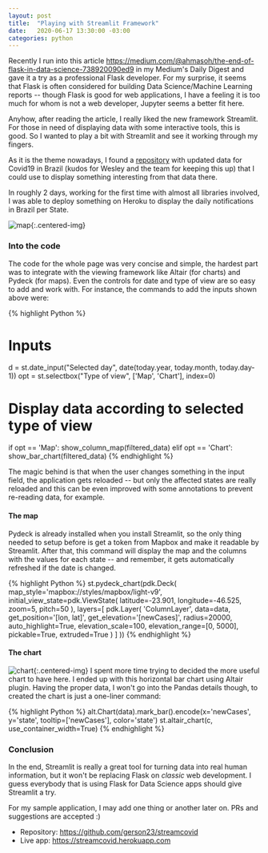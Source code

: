 ```yaml
---
layout: post
title:  "Playing with Streamlit Framework"
date:   2020-06-17 13:30:00 -03:00
categories: python
---
```


Recently I run into this article <https://medium.com/@ahmasoh/the-end-of-flask-in-data-science-738920090ed9> in my Medium's Daily Digest and gave it a try as a professional Flask developer. For my surprise, it seems that Flask is often considered for building Data Science/Machine Learning reports -- though Flask is good for web applications, I have a feeling it is too much for whom is not a web developer, Jupyter seems a better fit here.

Anyhow, after reading the article, I really liked the new framework Streamlit. For those in need of displaying data with some interactive tools, this is good. So I wanted to play a bit with Streamlit and see it working through my fingers.

As it is the theme nowadays, I found a [repository](https://github.com/wcota/covid19br) with updated data for Covid19 in Brazil (kudos for Wesley and the team for keeping this up) that I could use to display something interesting from that data there.

In roughly 2 days, working for the first time with almost all libraries involved, I was able to deploy something on Heroku to display the daily notifications in Brazil per State.

![map]({{site.baseurl}}/assets/cases-map.png){:.centered-img}

### Into the code

The code for the whole page was very concise and simple, the hardest part was to integrate with the viewing framework like Altair (for charts) and Pydeck (for maps). Even the controls for date and type of view are so easy to add and work with. For instance, the commands to add the inputs shown above were:

{% highlight Python %}
# Inputs
d = st.date_input("Selected day", date(today.year, today.month, today.day-1))
opt = st.selectbox("Type of view", ['Map', 'Chart'], index=0)

# Display data according to selected type of view
if opt == 'Map':
    show_column_map(filtered_data)
elif opt == 'Chart':
    show_bar_chart(filtered_data)
{% endhighlight %}

The magic behind is that when the user changes something in the input field, the application gets reloaded -- but only the affected states are really reloaded and this can be even improved with some annotations to prevent re-reading data, for example.

#### The map

Pydeck is already installed when you install Streamlit, so the only thing needed to setup before is get a token from Mapbox and make it readable by Streamlit. After that, this command will display the map and the columns with the values for each state -- and remember, it gets automatically refreshed if the date is changed.

{% highlight Python %}
st.pydeck_chart(pdk.Deck(
    map_style='mapbox://styles/mapbox/light-v9',
    initial_view_state=pdk.ViewState(
        latitude=-23.901,
        longitude=-46.525,
        zoom=5,
        pitch=50
    ),
    layers=[
        pdk.Layer(
            'ColumnLayer',
            data=data,
            get_position='[lon, lat]',
            get_elevation='[newCases]',
            radius=20000,
            auto_highlight=True,
            elevation_scale=100,
            elevation_range=[0, 5000],
            pickable=True,
            extruded=True
        )
    ]
))
{% endhighlight %}

#### The chart

![chart]({{site.baseurl}}/assets/cases-chart.png){:.centered-img}
I spent more time trying to decided the more useful chart to have here. I ended up with this horizontal bar chart using Altair plugin. Having the proper data, I won't go into the Pandas details though, to created the chart is just a one-liner command:

{% highlight Python %}
alt.Chart(data).mark_bar().encode(x='newCases', y='state', tooltip=['newCases'], color='state')
        st.altair_chart(c, use_container_width=True)
{% endhighlight %}

### Conclusion
In the end, Streamlit is really a great tool for turning data into real human information, but it won't be replacing Flask on _classic_ web development. I guess everybody that is using Flask for Data Science apps should give Streamlit a try.

For my sample application, I may add one thing or another later on. PRs and suggestions are accepted :)

* Repository: <https://github.com/gerson23/streamcovid>
* Live app: <https://streamcovid.herokuapp.com>